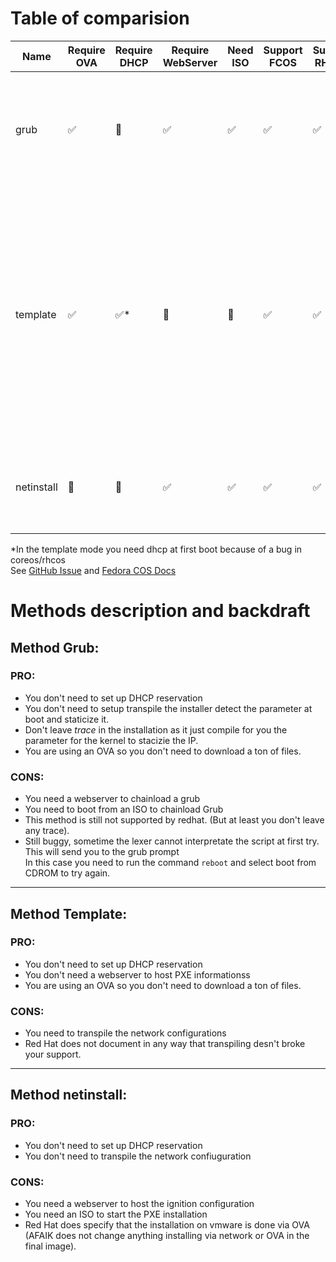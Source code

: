 # Table of comparision
| Name  | Require OVA| Require DHCP    | Require WebServer  | Need ISO |  Support FCOS | Support RHCOS | Support Baremetal | Description  |
|---|---|---|---|---|---|---|---|---|
| grub   |  ✅ | 🚫  |  ✅  | ✅| ✅  | ✅  | 🚫 | I will generate a iPXE iso and chainload once a grub pxe to inject IP parameters. |
| template   |  ✅ | ✅*  | 🚫  |🚫  | ✅  | ✅  | 🚫 | I will generate and inject an ignition and use the ova template for vmware installation The DHCP is needed for the image to start but the injected parameters in ignition will fix them at first reboot. |
| netinstall   | 🚫|  🚫|  ✅  |  ✅   | ✅  | ✅| 🚫 | I will install the OS via network and inject the ip via kernel parameters |

*In the template mode you need dhcp at first boot because of a bug in coreos/rhcos <br>See [GitHub Issue](https://github.com/coreos/fedora-coreos-tracker/issues/358) and [Fedora COS Docs](https://docs.fedoraproject.org/en-US/fedora-coreos/static-ip-config/)

# Methods description and **backdraft**
## Method Grub:
### PRO: 
- You don't need to set up DHCP reservation
- You don't need to setup transpile the installer detect the parameter at boot and staticize it.
- Don't leave *trace* in the installation as it just compile for you the parameter for the kernel to stacizie the IP.
- You are using an OVA so you don't need to download a ton of files.

### CONS:
- You need a webserver to chainload a grub
- You need to boot from an ISO to chainload Grub
- This method is still not supported by redhat. (But at least you don't leave any trace).
- Still buggy, sometime the lexer cannot interpretate the script at first try.<br>
This will send you to the grub prompt<br>
In this case you need to run the command `reboot` and select boot from CDROM to try again.

------------

## Method Template:

### PRO: 
- You don't need to set up DHCP reservation
- You don't need a webserver to host PXE informationss
- You are using an OVA so you don't need to download a ton of files.

### CONS:
- You need to transpile the network configurations
- Red Hat does not document in any way that transpiling desn't broke your support.
------------

## Method netinstall:

### PRO:
- You don't need to set up DHCP reservation
- You don't need to transpile the network confiuguration

### CONS:
- You need a webserver to host the ignition configuration
- You need an ISO to start the PXE installation
- Red Hat does specify that the installation on vmware is done via OVA (AFAIK does not change anything installing via network or OVA in the final image).

